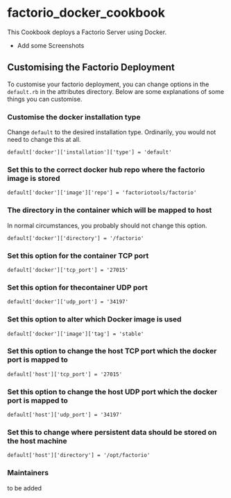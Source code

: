 # factorio_docker_cookbook

This Cookbook deploys a Factorio Server using Docker.

- Add some Screenshots

## Customising the Factorio Deployment

To customise your factorio deployment, you can change options in the
`default.rb` in the attributes directory.  Below are some explanations
of some things you can customise.

### Customise the docker installation type

Change `default` to the desired installation type.
Ordinarily, you would not need to change this at all.

```
default['docker']['installation']['type'] = 'default'
```

### Set this to the correct docker hub repo where the factorio image is stored

```
default['docker']['image']['repo'] = 'factoriotools/factorio'
```

### The directory in the container which will be mapped to host

In normal circumstances, you probably should not change this option.

````
default['docker']['directory'] = '/factorio'
````

### Set this option for the container TCP port

````
default['docker']['tcp_port'] = '27015'
````

### Set this option for thecontainer UDP port

````
default['docker']['udp_port'] = '34197'
````

### Set this option to alter which Docker image is used

````
default['docker']['image']['tag'] = 'stable'
````

### Set this option to change the host TCP port which the docker port is mapped to

````
default['host']['tcp_port'] = '27015'
````

### Set this option to change the host UDP port which the docker port is mapped to

````
default['host']['udp_port'] = '34197'
````

### Set this to change where persistent data should be stored on the host machine

````
default['host']['directory'] = '/opt/factorio'
````

### Maintainers

to be added
